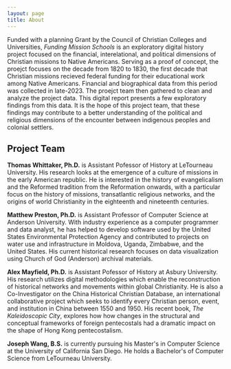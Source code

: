 ```yaml
---
layout: page
title: About
---
```


Funded with a planning Grant by the Council of Christian Colleges and Universities, _Funding Mission Schools_ is an exploratory digital history project focused on the financial, interelational, and political dimensions of Christian missions to Native Americans. Serving as a proof of concept, the proejct focuses on the decade from 1820 to 1830, the first decade that Christian missions recieved federal funding for their educational work among Native Americans. Financial and biographical data from this period was collected in late-2023. The proejct team then gathered to clean and analyze the project data. This digital report presents a few exploratory findings from this data. It is the hope of this project team, that these findings may contribute to a better understanding of the political and religious dimensions of the encounter between indigenous peoples and colonial settlers. 

## Project Team

**Thomas Whittaker, Ph.D.** is Assistant Pofessor of History at LeTourneau University. His research looks at the emergence of a culture of missions in the early American republic. He is interested in the history of evangelicalism and the Reformed tradition from the Reformation onwards, with a particular focus on the history of missions, transatlantic religious networks, and the origins of world Christianity in the eighteenth and nineteenth centuries.

**Matthew Preston, Ph.D.** is Assistant Professor of Computer Science at Anderson University. With industry experience as a computer programmer and data analyst, he has helped to develop software used by the United States Environmental Protection Agency and contributed to projects on water use and infrastructure in Moldova, Uganda, Zimbabwe, and the United States. His current historical research focuses on data visualization using Church of God (Anderson) archival materials.

**Alex Mayfield, Ph.D.** is Assistant Pofessor of History at Asbury University. His research utilizes digital methodologies which enable the reconstruction of historical networks and movements within global Christianity. He is also a Co-Investigator on the China Historical Christian Database, an international collaborative project which seeks to identify every Christian person, event, and institution in China between 1550 and 1950. His recent book, _The Kaleidoscopic City_, explores how how changes in the structural and conceptual frameworks of foreign pentecostals had a dramatic impact on the shape of Hong Kong pentecostalism.

**Joseph Wang, B.S.** is currently pursuing his Master's in Computer Science at the University of California San Diego. He holds a Bachelor's of Computer Science from LeTourneau University.

